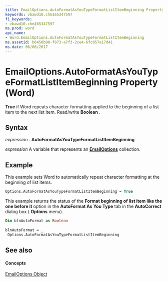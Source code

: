 ```yaml
---
title: EmailOptions.AutoFormatAsYouTypeFormatListItemBeginning Property (Word)
keywords: vbawd10.chm165347597
f1_keywords:
- vbawd10.chm165347597
ms.prod: word
api_name:
- Word.EmailOptions.AutoFormatAsYouTypeFormatListItemBeginning
ms.assetid: b6450b00-f073-a7f3-2ce4-6fc057a17d41
ms.date: 06/08/2017
---
```



# EmailOptions.AutoFormatAsYouTypeFormatListItemBeginning Property (Word)

 **True** if Word repeats character formatting applied to the beginning of a list item to the next list item. Read/write **Boolean** .


## Syntax

 _expression_ . **AutoFormatAsYouTypeFormatListItemBeginning**

 _expression_ A variable that represents an **[EmailOptions](Word.EmailOptions.md)** collection.


## Example

This example sets Word to automatically repeat character formatting at the beginning of list items.


```vb
Options.AutoFormatAsYouTypeFormatListItemBeginning = True
```

This example returns the status of the  **Format beginning of list item like the one before it** option in the **AutoFormat As You Type** tab in the **AutoCorrect** dialog box ( **Options** menu).




```vb
Dim blnAutoFormat as Boolean 
 
blnAutoFormat = _ 
 Options.AutoFormatAsYouTypeFormatListItemBeginning
```


## See also


#### Concepts


[EmailOptions Object](Word.EmailOptions.md)

